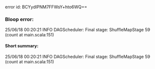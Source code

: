 error id: BCYydIPNM7FFWsY+hto6WQ==
### Bloop error:

25/06/18 00:20:21 INFO DAGScheduler: Final stage: ShuffleMapStage 59 (count at main.scala:151)
#### Short summary: 

25/06/18 00:20:21 INFO DAGScheduler: Final stage: ShuffleMapStage 59 (count at main.scala:151)